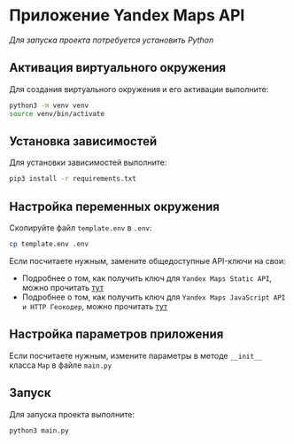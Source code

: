 # Приложение Yandex Maps API
_Для запуска проекта потребуется установить Python_

## Активация виртуального окружения
Для создания виртуального окружения и его активации выполните:
```bash
python3 -m venv venv
source venv/bin/activate
```

## Установка зависимостей
Для установки зависимостей выполните:
```bash
pip3 install -r requirements.txt
```

## Настройка переменных окружения
Скопируйте файл `template.env` в `.env`:
```bash
cp template.env .env
```
Если посчитаете нужным, замените общедоступные API-ключи на свои:
+ Подробнее о том, как получить ключ для `Yandex Maps Static API`, можно прочитать
[тут](https://yandex.ru/maps-api/docs/static-api/quickstart.html)
+ Подробнее о том, как получить ключ для `Yandex Maps JavaScript API и HTTP Геокодер`, можно прочитать
[тут](https://yandex.ru/maps-api/docs/geocoder-api/quickstart.html)

## Настройка параметров приложения
Если посчитаете нужным, измените параметры в методе `__init__` класса `Map` в файле `main.py` 

## Запуск
Для запуска проекта выполните:
```bash
python3 main.py
```
